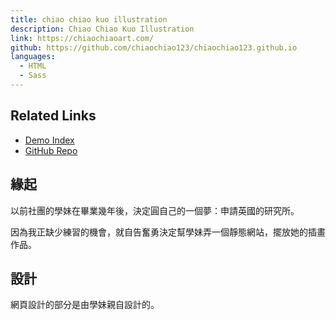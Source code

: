 ```yaml
---
title: chiao chiao kuo illustration
description: Chiao Chiao Kuo Illustration
link: https://chiaochiaoart.com/
github: https://github.com/chiaochiao123/chiaochiao123.github.io
languages:
  - HTML
  - Sass
---
```


## Related Links

- [Demo Index](https://chiaochiaoart.com/)
- [GitHub Repo](https://github.com/chiaochiao123/chiaochiao123.github.io)

## 緣起

以前社團的學妹在畢業幾年後，決定圓自己的一個夢：申請英國的研究所。

因為我正缺少練習的機會，就自告奮勇決定幫學妹弄一個靜態網站，擺放她的插畫作品。

## 設計

網頁設計的部分是由學妹親自設計的。
